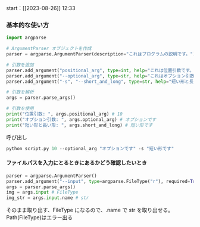 start：[[2023-08-26]] 12:33

### 基本的な使い方

```python
import argparse

# ArgumentParser オブジェクトを作成
parser = argparse.ArgumentParser(description="これはプログラムの説明です。")

# 引数を追加
parser.add_argument("positional_arg", type=int, help="これは位置引数です。")
parser.add_argument("--optional_arg", type=str, help="これはオプション引数です。")
parser.add_argument("-s", "--short_and_long", type=str, help="短い形と長い形の両方を持つオプション引数です。")

# 引数を解析
args = parser.parse_args()

# 引数を使用
print("位置引数: ", args.positional_arg) # 10
print("オプション引数: ", args.optional_arg) # オプションです
print("短い形と長い形: ", args.short_and_long) # 短い形です

```

呼び出し

```python
python script.py 10 --optional_arg "オプションです" -s "短い形です"
```

#### ファイルパスを入力にとるときにあるかどう確認したいとき

```python
parser = argparse.ArgumentParser()
parser.add_argument("--input", type=argparse.FileType("r"), required=True)
args = parser.parse_args()
img = args.input # FileType
img_str = args.input.name # str
```

そのまま取り出す、FileType になるので、.name で str を取り出せる。
Path(FileType)はエラー出る
